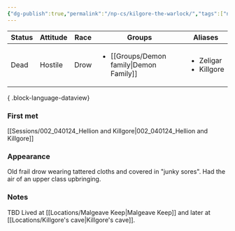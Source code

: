 ```yaml
---
{"dg-publish":true,"permalink":"/np-cs/kilgore-the-warlock/","tags":["npc"],"noteIcon":"npc"}
---
```


| Status | Attitude | Race | Groups                             | Aliases                                    |
| ------ | -------- | ---- | ---------------------------------- | ------------------------------------------ |
| Dead   | Hostile  | Drow | <ul><li>[[Groups/Demon family\|Demon Family]]</li></ul> | <ul><li>Zeligar</li><li>Killgore</li></ul> |

{ .block-language-dataview}
### First met
[[Sessions/002_040124_Hellion and Killgore\|002_040124_Hellion and Killgore]]
### Appearance
Old frail drow wearing tattered cloths and covered in "junky sores". Had the air of an upper class upbringing.

### Notes
TBD
Lived at [[Locations/Malgeave Keep\|Malgeave Keep]] and later at [[Locations/Killgore's cave\|Killgore's cave]].